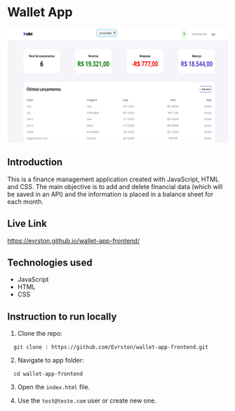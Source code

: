 # Wallet App

<img src="https://github.com/Evrston/wallet-app-frontend/blob/main/src/img/preview.png" alt="Wallet App Preview" width="675" height="261" >

## Introduction

This is a finance management application created with JavaScript, HTML and CSS. The main objective is to add and delete financial data (which will be saved in an API) and the information is placed in a balance sheet for each month.

## Live Link

https://evrston.github.io/wallet-app-frontend/

## Technologies used

- JavaScript
- HTML
- CSS

## Instruction to run locally

1. Clone the repo:

```
  git clone : https://github.com/Evrston/wallet-app-frontend.git
```

2. Navigate to app folder:

```
  cd wallet-app-frontend
```

3. Open the `index.html` file.

4. Use the `test@teste.com` user or create new one.
